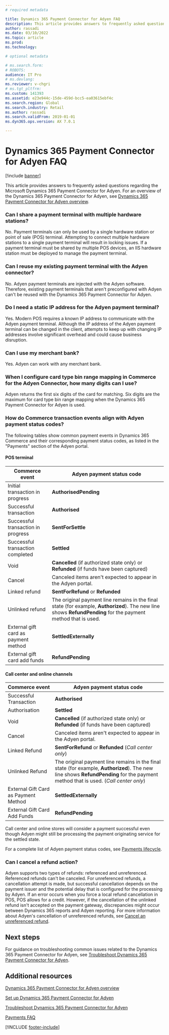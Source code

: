 ```yaml
---
# required metadata

title: Dynamics 365 Payment Connector for Adyen FAQ
description: This article provides answers to frequently asked questions regarding the Microsoft Dynamics 365 Payment Connector for Adyen.
author: rassadi
ms.date: 03/10/2022
ms.topic: article
ms.prod: 
ms.technology: 

# optional metadata

# ms.search.form: 
# ROBOTS: 
audience: IT Pro
# ms.devlang: 
ms.reviewer: v-chgri
# ms.tgt_pltfrm: 
ms.custom: 141393
ms.assetid: e23e944c-15de-459d-bcc5-ea03615ebf4c
ms.search.region: Global
ms.search.industry: Retail
ms.author: rassadi
ms.search.validFrom: 2019-01-01
ms.dyn365.ops.version: AX 7.0.1

---
```


# Dynamics 365 Payment Connector for Adyen FAQ

[!include [banner](../includes/banner.md)]

This article provides answers to frequently asked questions regarding the Microsoft Dynamics 365 Payment Connector for Adyen. For an overview of the Dynamics 365 Payment Connector for Adyen, see [Dynamics 365 Payment Connector for Adyen overview](adyen-connector.md). 

### Can I share a payment terminal with multiple hardware stations?

No. Payment terminals can only be used by a single hardware station or point of sale (POS) terminal. Attempting to connect multiple hardware stations to a single payment terminal will result in locking issues. If a payment terminal must be shared by multiple POS devices, an IIS hardware station must be deployed to manage the payment terminal. 

### Can I reuse my existing payment terminal with the Adyen connector?

No. Adyen payment terminals are injected with the Adyen software. Therefore, existing payment terminals that aren't preconfigured with Adyen can't be reused with the Dynamics 365 Payment Connector for Adyen.

### Do I need a static IP address for the Adyen payment terminal?

Yes. Modern POS requires a known IP address to communicate with the Adyen payment terminal. Although the IP address of the Adyen payment terminal can be changed in the client, attempts to keep up with changing IP addresses involve significant overhead and could cause business disruption.

### Can I use my merchant bank?

Yes. Adyen can work with any merchant bank.

### When I configure card type bin range mapping in Commerce for the Adyen Connector, how many digits can I use?

Adyen returns the first six digits of the card for matching. Six digits are the maximum for card type bin range mapping when the Dynamics 365 Payment Connector for Adyen is used.

### How do Commerce transaction events align with Adyen payment status codes?

The following tables show common payment events in Dynamics 365 Commerce and their corresponding payment status codes, as listed in the "Payments" section of the Adyen portal.

#### POS terminal

| Commerce event | Adyen payment status code |
|---|---|
| Initial transaction in progress | **AuthorisedPending** |
| Successful transaction | **Authorised** |
| Successful transaction in progress | **SentForSettle** |
| Successful transaction completed | **Settled** |
| Void | **Cancelled** (if authorized state only) or **Refunded** (if funds have been captured) |
| Cancel | Canceled items aren't expected to appear in the Adyen portal. |
| Linked refund | **SentForRefund** or **Refunded** |
| Unlinked refund | The original payment line remains in the final state (for example, **Authorized**). The new line shows **RefundPending** for the payment method that is used. |
| External gift card as payment method | **SettledExternally** |
| External gift card add funds | **RefundPending** |

#### Call center and online channels

| Commerce event | Adyen payment status code |
|---|---|
| Successful Transaction | **Authorised** |
| Authorisation | **Settled** |
| Void | **Cancelled** (if authorized state only) or **Refunded** (if funds have been captured) |
| Cancel | Canceled items aren't expected to appear in the Adyen portal. |
| Linked Refund | **SentForRefund** or **Refunded** (*Call center only*) |
| Unlinked Refund | The original payment line remains in the final state (for example, **Authorized**). The new line shows **RefundPending** for the payment method that is used. (*Call center only*) |
| External Gift Card as Payment Method | **SettledExternally** |
| External Gift Card Add Funds | **RefundPending** |

Call center and online stores will consider a payment successful even though Adyen might still be processing the payment originating service for the settled state.

For a complete list of Adyen payment status codes, see [Payments lifecycle](https://docs.adyen.com/account/payments-lifecycle).

### Can I cancel a refund action?

Adyen supports two types of refunds: referenced and unreferenced. Referenced refunds can't be canceled. For unreferenced refunds, a cancellation attempt is made, but successful cancellation depends on the payment issuer and the potential delay that is configured for the processing by Adyen. If an error occurs when you force a local refund cancellation in POS, POS allows for a credit. However, if the cancellation of the unlinked refund isn't accepted on the payment gateway, discrepancies might occur between Dynamics 365 reports and Adyen reporting. For more information about Adyen's cancellation of unreferenced refunds, see [Cancel an unreferenced refund](https://docs.adyen.com/point-of-sale/refund-payment/cancel-unreferenced). 

## Next steps

For guidance on troubleshooting common issues related to the Dynamics 365 Payment Connector for Adyen, see [Troubleshoot Dynamics 365 Payment Connector for Adyen](adyen-connector-troubleshoot.md). 

## Additional resources

[Dynamics 365 Payment Connector for Adyen overview](adyen-connector.md)

[Set up Dynamics 365 Payment Connector for Adyen](adyen-connector-setup.md)

[Troubleshoot Dynamics 365 Payment Connector for Adyen](adyen-connector-troubleshoot.md)

[Payments FAQ](/dynamics365/unified-operations/retail/dev-itpro/payments-retail)

[!INCLUDE [footer-include](../../includes/footer-banner.md)]
